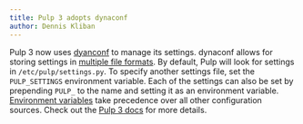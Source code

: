 ```yaml
---
title: Pulp 3 adopts dynaconf
author: Dennis Kliban
---
```

Pulp 3 now uses [dyanconf](https://dynaconf.readthedocs.io/en/latest/) to manage its settings.
dynaconf allows for storing settings in
[multiple file formats](https://dynaconf.readthedocs.io/en/latest/guides/examples.html).
By default, Pulp will look for settings in ``/etc/pulp/settings.py``. To specify another settings
file, set the ``PULP_SETTINGS`` environment variable. Each of the settings can also be set by
prepending ``PULP_`` to the name and setting it as an environment variable.
[Environment variables](https://dynaconf.readthedocs.io/en/latest/guides/environment_variables.html#environment-variables)
take precedence over all other configuration sources. Check out the
[Pulp 3 docs](https://docs.pulpproject.org/en/3.0/nightly/installation/configuration.html) for
more details.
